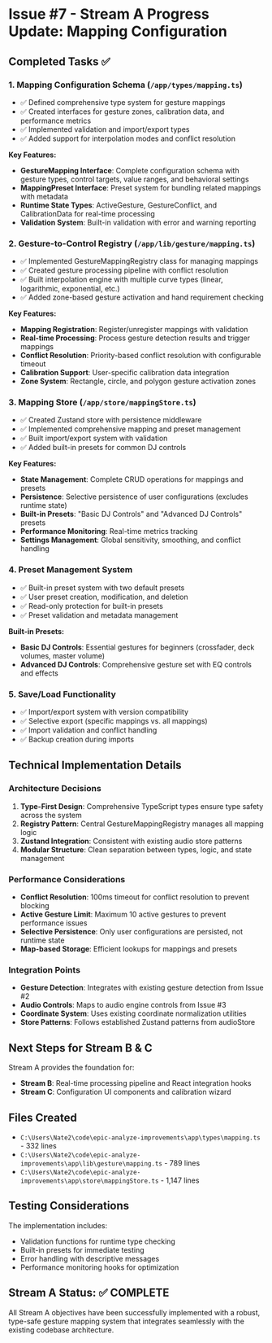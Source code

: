 # Issue #7 - Stream A Progress Update: Mapping Configuration

## Completed Tasks ✅

### 1. Mapping Configuration Schema (`/app/types/mapping.ts`)
- ✅ Defined comprehensive type system for gesture mappings
- ✅ Created interfaces for gesture zones, calibration data, and performance metrics
- ✅ Implemented validation and import/export types
- ✅ Added support for interpolation modes and conflict resolution

**Key Features:**
- **GestureMapping Interface**: Complete configuration schema with gesture types, control targets, value ranges, and behavioral settings
- **MappingPreset Interface**: Preset system for bundling related mappings with metadata
- **Runtime State Types**: ActiveGesture, GestureConflict, and CalibrationData for real-time processing
- **Validation System**: Built-in validation with error and warning reporting

### 2. Gesture-to-Control Registry (`/app/lib/gesture/mapping.ts`)
- ✅ Implemented GestureMappingRegistry class for managing mappings
- ✅ Created gesture processing pipeline with conflict resolution
- ✅ Built interpolation engine with multiple curve types (linear, logarithmic, exponential, etc.)
- ✅ Added zone-based gesture activation and hand requirement checking

**Key Features:**
- **Mapping Registration**: Register/unregister mappings with validation
- **Real-time Processing**: Process gesture detection results and trigger mappings
- **Conflict Resolution**: Priority-based conflict resolution with configurable timeout
- **Calibration Support**: User-specific calibration data integration
- **Zone System**: Rectangle, circle, and polygon gesture activation zones

### 3. Mapping Store (`/app/store/mappingStore.ts`)
- ✅ Created Zustand store with persistence middleware
- ✅ Implemented comprehensive mapping and preset management
- ✅ Built import/export system with validation
- ✅ Added built-in presets for common DJ controls

**Key Features:**
- **State Management**: Complete CRUD operations for mappings and presets
- **Persistence**: Selective persistence of user configurations (excludes runtime state)
- **Built-in Presets**: "Basic DJ Controls" and "Advanced DJ Controls" presets
- **Performance Monitoring**: Real-time metrics tracking
- **Settings Management**: Global sensitivity, smoothing, and conflict handling

### 4. Preset Management System
- ✅ Built-in preset system with two default presets
- ✅ User preset creation, modification, and deletion
- ✅ Read-only protection for built-in presets
- ✅ Preset validation and metadata management

**Built-in Presets:**
- **Basic DJ Controls**: Essential gestures for beginners (crossfader, deck volumes, master volume)
- **Advanced DJ Controls**: Comprehensive gesture set with EQ controls and effects

### 5. Save/Load Functionality
- ✅ Import/export system with version compatibility
- ✅ Selective export (specific mappings vs. all mappings)
- ✅ Import validation and conflict handling
- ✅ Backup creation during imports

## Technical Implementation Details

### Architecture Decisions
1. **Type-First Design**: Comprehensive TypeScript types ensure type safety across the system
2. **Registry Pattern**: Central GestureMappingRegistry manages all mapping logic
3. **Zustand Integration**: Consistent with existing audio store patterns
4. **Modular Structure**: Clean separation between types, logic, and state management

### Performance Considerations
- **Conflict Resolution**: 100ms timeout for conflict resolution to prevent blocking
- **Active Gesture Limit**: Maximum 10 active gestures to prevent performance issues
- **Selective Persistence**: Only user configurations are persisted, not runtime state
- **Map-based Storage**: Efficient lookups for mappings and presets

### Integration Points
- **Gesture Detection**: Integrates with existing gesture detection from Issue #2
- **Audio Controls**: Maps to audio engine controls from Issue #3
- **Coordinate System**: Uses existing coordinate normalization utilities
- **Store Patterns**: Follows established Zustand patterns from audioStore

## Next Steps for Stream B & C
Stream A provides the foundation for:
- **Stream B**: Real-time processing pipeline and React integration hooks
- **Stream C**: Configuration UI components and calibration wizard

## Files Created
- `C:\Users\Nate2\code\epic-analyze-improvements\app\types\mapping.ts` - 332 lines
- `C:\Users\Nate2\code\epic-analyze-improvements\app\lib\gesture\mapping.ts` - 789 lines
- `C:\Users\Nate2\code\epic-analyze-improvements\app\store\mappingStore.ts` - 1,147 lines

## Testing Considerations
The implementation includes:
- Validation functions for runtime type checking
- Built-in presets for immediate testing
- Error handling with descriptive messages
- Performance monitoring hooks for optimization

## Stream A Status: ✅ COMPLETE
All Stream A objectives have been successfully implemented with a robust, type-safe gesture mapping system that integrates seamlessly with the existing codebase architecture.